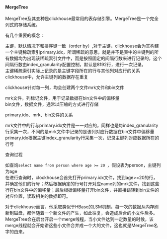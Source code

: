#### MergeTree

MergeTree及其变种是clickhouse最常用的表存储引擎。MergeTree是一个完全列式的存储系统。

有几个重要的概念：

主键，默认情况下和排序键一致（order by）,对于主键，clickhouse会为其构建一个主键稀疏索引primary.idx，所谓稀疏的意思，就是并不是表中的主键列的所有数据均为出现该稀疏索引文件中，而是按照固定的间隔行数来进行记录的，这个间隔行数由index_granularity配置控制，默认是8192行，进行一次记录。   
主键稀疏索引实际上记录的是主键字段所在的行与其他列对应行的关系
clickhouse中，允许主键列的数据存在重复

clickhouse针对每一列，均会创建两个文件mrk文件和bin文件

mrk文件，列标记文件，用于记录数据在bin文件中的偏移量  
bin文件，数据文件，通常以压缩的方式进行存储  


primary.idx、mrk、bin文件的关系

mrk文件中的行与primary.idx文件是一一对应的，同样也是每index_granularity行采集一次，不同的是mrk文件中记录的是该列对应行数据在bin文件中偏移量 
primary.idx根据主键index_granularity行采集一次，记录主键列对应数据所在的行号

查询过程

如查询`select name from person where age >= 20 `，假设表为person，主键列为age  
在进行查询时，clockhouse会首先打开primary.idx文件，找到age>=20的行，并确定他们的行号；然后根据确定的行号打开对应name列的mrk文件，找到这些行在bin文件中的偏移量；最后根据偏移量打开bin文件，并直接跳转到bin文件的对应位置，读取相关的数据即可。


对于clickhouse而言，他采取类似于HBase的LSM机制，每一次的数据从内存刷新到磁盘，都伴随着一个新文件的产生，如此往复，会造成后台的小文件后多。MergeTree会在后台开启一个merge线程，当小文件达到一定数量的时候，该merge线程就会开始讲这些小文件合并成一个大的文件，这也就是MergeTree名字的由来。